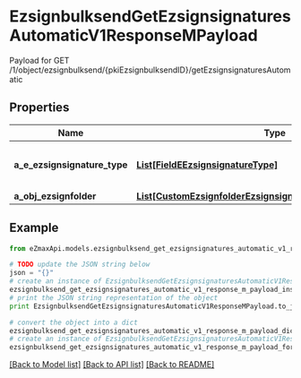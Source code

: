 # EzsignbulksendGetEzsignsignaturesAutomaticV1ResponseMPayload

Payload for GET /1/object/ezsignbulksend/{pkiEzsignbulksendID}/getEzsignsignaturesAutomatic

## Properties

Name | Type | Description | Notes
------------ | ------------- | ------------- | -------------
**a_e_ezsignsignature_type** | [**List[FieldEEzsignsignatureType]**](FieldEEzsignsignatureType.md) | All eEzsignsignatureType contained in the response | 
**a_obj_ezsignfolder** | [**List[CustomEzsignfolderEzsignsignaturesAutomaticResponse]**](CustomEzsignfolderEzsignsignaturesAutomaticResponse.md) |  | 

## Example

```python
from eZmaxApi.models.ezsignbulksend_get_ezsignsignatures_automatic_v1_response_m_payload import EzsignbulksendGetEzsignsignaturesAutomaticV1ResponseMPayload

# TODO update the JSON string below
json = "{}"
# create an instance of EzsignbulksendGetEzsignsignaturesAutomaticV1ResponseMPayload from a JSON string
ezsignbulksend_get_ezsignsignatures_automatic_v1_response_m_payload_instance = EzsignbulksendGetEzsignsignaturesAutomaticV1ResponseMPayload.from_json(json)
# print the JSON string representation of the object
print EzsignbulksendGetEzsignsignaturesAutomaticV1ResponseMPayload.to_json()

# convert the object into a dict
ezsignbulksend_get_ezsignsignatures_automatic_v1_response_m_payload_dict = ezsignbulksend_get_ezsignsignatures_automatic_v1_response_m_payload_instance.to_dict()
# create an instance of EzsignbulksendGetEzsignsignaturesAutomaticV1ResponseMPayload from a dict
ezsignbulksend_get_ezsignsignatures_automatic_v1_response_m_payload_form_dict = ezsignbulksend_get_ezsignsignatures_automatic_v1_response_m_payload.from_dict(ezsignbulksend_get_ezsignsignatures_automatic_v1_response_m_payload_dict)
```
[[Back to Model list]](../README.md#documentation-for-models) [[Back to API list]](../README.md#documentation-for-api-endpoints) [[Back to README]](../README.md)


